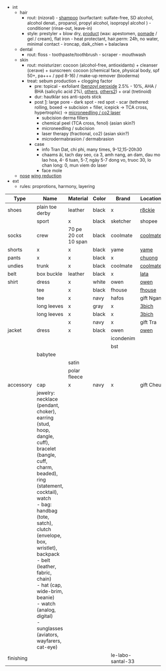 - int
	- hair
		- rout: (nizoral) - [shampoo](https://www.reddit.com/r/malehairadvice/comments/3betyk/comment/csm24q7/?utm_source=share&utm_medium=web2x&context=3) (surfactant: sulfate-free, SD alcohol, alcohol denat., propanol, propyl alcohol, isopropyl alcohol ) - conditioner (rinse-out, leave-in)
		- style: prestyler + blow dry, [product](https://www.misterpompadour.com/blogs/hair/17216789-paste-pomade-and-clay-whats-the-difference) (wax: apestomen, [pomade](https://www.reddit.com/r/malehairadvice/comments/3betyk/comment/csltotj/?utm_source=share&utm_medium=web2x&context=3) / gel / cream), flat iron - heat protectant, hair.perm: 24h, no water, minimal contact - ironcap, daik_chien  + balaclava
	- dental
		- rout: floss - toothpaste/toothbrush - scraper - mouthwash
	- skin
		- rout: moisturizer: cocoon (alcohol-free, antioxidants) + cleanser (cerave) + sunscreen: cocoon (chemical face, physical body, spf 50+, pa+++ / ppd 8-16) / make-up remover (bioderma)
		- treat: sebum production + clogging factor
			- pre: topical - exfoliant ([benzoyl peroxide](https://www.reddit.com/r/SkincareAddiction/comments/1i2ygr/comment/cb0iebj/?utm_source=share&utm_medium=web2x&context=3) 2.5% - 10%, AHA / BHA (salicylic acid 2%), [others](https://www.google.com/search?q=pure+active%2Fhautklar+sos+anti-spots+stick&sca_esv=fd299e0f5b2672c9&sxsrf=ACQVn0_YWEMdfwRYrMxbGeORudRJjcy7Gw%3A1712851448858&ei=-AkYZsCMNNTV4-EPrr2z8AY&oq=pure+active+hautklar+sos+an&gs_lp=Egxnd3Mtd2l6LXNlcnAiG3B1cmUgYWN0aXZlIGhhdXRrbGFyIHNvcyBhbioCCAAyBhAAGBYYHjIGEAAYFhgeMgYQABgWGB5IpRZQ7QJY3g1wB3gBkAEDmAGMAaAB4QqqAQQxLjExuAEDyAEA-AEBmAIQoALoCMICChAAGEcY1gQYsAPCAgsQABiABBiKBRiGA8ICBRAhGKABmAMAiAYBkAYCkgcDNy45oAeMKQ&sclient=gws-wiz-serp), [others2](https://www.google.com/search?q=yoosun+rau+m%C3%A1&oq=yoosun+rau+m%C3%A1&gs_lcrp=EgZjaHJvbWUqBwgAEAAYgAQyBwgAEAAYgAQyBwgBEAAYgAQyBwgCEAAYgAQyBwgDEAAYgATSAQgzNzkzajBqMagCALACAA&sourceid=chrome&ie=UTF-8)) +  oral (tretinoid)
			- dur: hautklar sos anti-spots stick
			- post [1](https://www.youtube.com/watch?v=sK00I_1BrrQ): large pore - dark spot - red spot - scar (tethered: rolling, boxed -> subcision + filler, icepick -> TCA cross, hypertrophic) -> [microneedling / co2 laser](https://www.youtube.com/watch?v=P6oF08hmkRE)
				- subcision derma fillers
				- chemical peel (TCA cross, fenol) (asian skin?)
				- microneedling / subcision
				- laser therapy (fractional, co2) (asian skin?)
				- microdermabrasion / dermabrasion
			- case
				- info Tran Dat, chi phi, many times, 9-12,15-20h30
				- chaams ãi, tach day seo, ca 3, amh nang, an dam, dau mo lao hoa, 4-  6 tuan, 5-7, ngày 5-7 dong vo, truoc 30, lo chan long: 0, mun viem do laser
				- face mole
	- [nose](https://thammyhanquoc.vn/nang-mui/thu-gon-canh-mui-bao-nhieu-tien.html) [wing reduction](https://www.youtube.com/watch?v=3FZwpaq0OZw)
- ext
	- rules: proprotions, harmony, layering

| Type      | Name                                                                                                                                                                                                                                                                                                                                                                                      | Material             | Color | Brand             | Location                                                                                                             |
| --------- | ----------------------------------------------------------------------------------------------------------------------------------------------------------------------------------------------------------------------------------------------------------------------------------------------------------------------------------------------------------------------------------------- | -------------------- | ----- | ----------------- | -------------------------------------------------------------------------------------------------------------------- |
| shoes     | plain toe derby                                                                                                                                                                                                                                                                                                                                                                           | leather              | black | x                 | [r8ckie](https://maps.app.goo.gl/nM3j5X2Mpy4P1mF97)                                                                  |
|           | sport                                                                                                                                                                                                                                                                                                                                                                                     | x                    | black | sketcher          | shopee                                                                                                               |
| socks     | crew                                                                                                                                                                                                                                                                                                                                                                                      | 70 pe 20 cot 10 span | black | coolmate          | [coolmate](https://www.coolmate.me/product/combo-5-tat-cotton-co-trung-basics?color=den)                             |
| shorts    | x                                                                                                                                                                                                                                                                                                                                                                                         | x                    | black | yame              | [yame](https://maps.app.goo.gl/oycQbKywYv8tzuhz5)                                                                    |
| pants     | x                                                                                                                                                                                                                                                                                                                                                                                         | x                    | black | x                 | [chuong](https://maps.app.goo.gl/R6CzDQY26S7bR7bE6)                                                                  |
| undies    | trunk                                                                                                                                                                                                                                                                                                                                                                                     | x                    | black | coolmate          | [coolmate](https://www.coolmate.me/product/combo-3-quan-lot-nam-trunk-ex-comfort-high-quality-modal?color=mix-mau-1) |
| belt      | box buckle                                                                                                                                                                                                                                                                                                                                                                                | leather              | black | x                 | [lata](https://maps.app.goo.gl/GUYDsZj2ciqDXjzg8)                                                                    |
| shirt     | dress                                                                                                                                                                                                                                                                                                                                                                                     | x                    | white | owen              | [owen](https://maps.app.goo.gl/he6bXzuwggnpDTyp8)                                                                    |
|           | tee                                                                                                                                                                                                                                                                                                                                                                                       | x                    | black | fhouse            | [fhouse](https://maps.app.goo.gl/BoioqY57LprragTZ7)                                                                  |
|           | tee                                                                                                                                                                                                                                                                                                                                                                                       | x                    | navy  | hafos             | gift Ngan                                                                                                            |
|           | long leeves                                                                                                                                                                                                                                                                                                                                                                               | x                    | gray  | x                 | [3bich](https://maps.app.goo.gl/tW9vVCLNVMqqa3be9)                                                                   |
|           | long leeves                                                                                                                                                                                                                                                                                                                                                                               | x                    | black | x                 | [3bich](https://maps.app.goo.gl/tW9vVCLNVMqqa3be9)                                                                   |
|           |                                                                                                                                                                                                                                                                                                                                                                                           | x                    | navy  | x                 | gift Tra                                                                                                             |
| jacket    | dress                                                                                                                                                                                                                                                                                                                                                                                     | x                    | black | owen              | [owen](https://maps.app.goo.gl/he6bXzuwggnpDTyp8)                                                                    |
|           |                                                                                                                                                                                                                                                                                                                                                                                           |                      |       | icondenim         |                                                                                                                      |
|           |                                                                                                                                                                                                                                                                                                                                                                                           |                      |       | bst               |                                                                                                                      |
|           | babytee                                                                                                                                                                                                                                                                                                                                                                                   |                      |       |                   |                                                                                                                      |
|           |                                                                                                                                                                                                                                                                                                                                                                                           | satin                |       |                   |                                                                                                                      |
|           |                                                                                                                                                                                                                                                                                                                                                                                           | polar fleece         |       |                   |                                                                                                                      |
| accessory | cap                                                                                                                                                                                                                                                                                                                                                                                       | x                    | navy  | x                 | gift Cheu                                                                                                            |
|           | jewelry: necklace (pendant, choker), earring (stud, hoop, dangle, cuff), bracelet (bangle, cuff, charm, beaded), ring (statement, cocktail), watch<br>		- bag: handbag (tote, satch), clutch (envelope, box, wristlet), backpack<br>		- belt (leather, fabric, chain)<br>		- hat (cap, wide-brim, beanie)<br>		- watch (analog, digital)<br>		- sunglasses (aviators, wayfarers, cat-eye) |                      |       |                   |                                                                                                                      |
| finishing |                                                                                                                                                                                                                                                                                                                                                                                           |                      |       | le-labo-santal-33 |                                                                                                                      |
